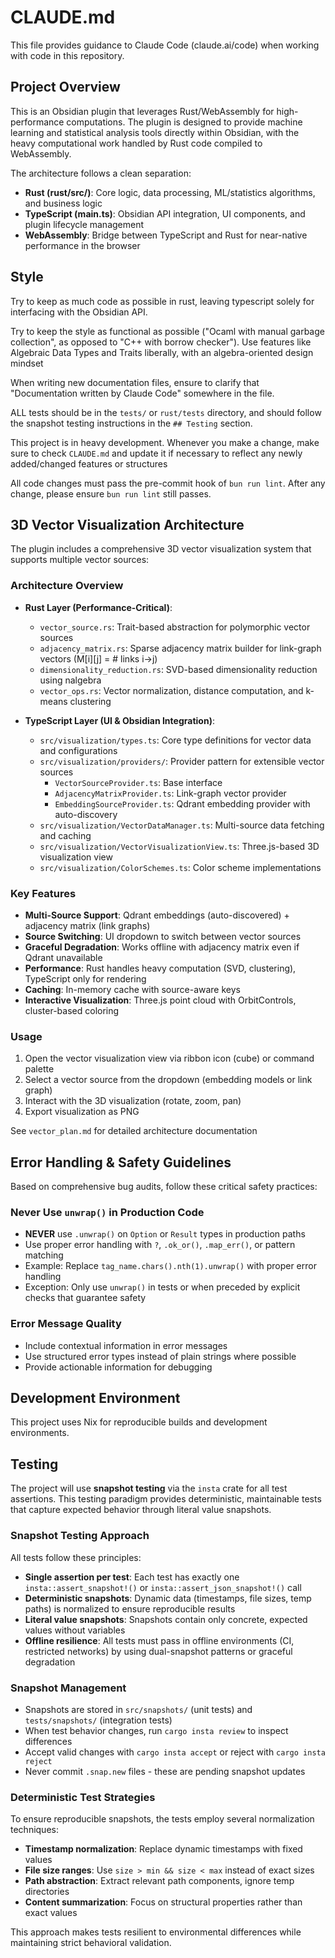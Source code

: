 # CLAUDE.md

This file provides guidance to Claude Code (claude.ai/code) when working with
code in this repository.

## Project Overview

This is an Obsidian plugin that leverages Rust/WebAssembly for high-performance computations.
The plugin is designed to provide machine learning and statistical analysis tools directly within Obsidian,
with the heavy computational work handled by Rust code compiled to WebAssembly.

The architecture follows a clean separation:

- **Rust (rust/src/)**: Core logic, data processing, ML/statistics algorithms, and business logic
- **TypeScript (main.ts)**: Obsidian API integration, UI components, and plugin lifecycle management
- **WebAssembly**: Bridge between TypeScript and Rust for near-native performance in the browser

## Style

Try to keep as much code as possible in rust, leaving typescript solely for interfacing with the Obsidian API.

Try to keep the style as functional as possible ("Ocaml with manual garbage
collection", as opposed to "C++ with borrow checker"). Use features like
Algebraic Data Types and Traits liberally, with an algebra-oriented design
mindset

When writing new documentation files, ensure to clarify that "Documentation written
by Claude Code" somewhere in the file.

ALL tests should be in the `tests/` or `rust/tests` directory, and should follow the snapshot
testing instructions in the `## Testing` section.

This project is in heavy development. Whenever you make a change, make sure to
check `CLAUDE.md` and update it if necessary to reflect any newly added/changed
features or structures

All code changes must pass the pre-commit hook of `bun run lint`. After any change, please ensure `bun run lint` still passes.

## 3D Vector Visualization Architecture

The plugin includes a comprehensive 3D vector visualization system that supports multiple vector sources:

### Architecture Overview

- **Rust Layer (Performance-Critical)**:
  - `vector_source.rs`: Trait-based abstraction for polymorphic vector sources
  - `adjacency_matrix.rs`: Sparse adjacency matrix builder for link-graph vectors (M[i][j] = # links i→j)
  - `dimensionality_reduction.rs`: SVD-based dimensionality reduction using nalgebra
  - `vector_ops.rs`: Vector normalization, distance computation, and k-means clustering

- **TypeScript Layer (UI & Obsidian Integration)**:
  - `src/visualization/types.ts`: Core type definitions for vector data and configurations
  - `src/visualization/providers/`: Provider pattern for extensible vector sources
    - `VectorSourceProvider.ts`: Base interface
    - `AdjacencyMatrixProvider.ts`: Link-graph vector provider
    - `EmbeddingSourceProvider.ts`: Qdrant embedding provider with auto-discovery
  - `src/visualization/VectorDataManager.ts`: Multi-source data fetching and caching
  - `src/visualization/VectorVisualizationView.ts`: Three.js-based 3D visualization view
  - `src/visualization/ColorSchemes.ts`: Color scheme implementations

### Key Features

- **Multi-Source Support**: Qdrant embeddings (auto-discovered) + adjacency matrix (link graphs)
- **Source Switching**: UI dropdown to switch between vector sources
- **Graceful Degradation**: Works offline with adjacency matrix even if Qdrant unavailable
- **Performance**: Rust handles heavy computation (SVD, clustering), TypeScript only for rendering
- **Caching**: In-memory cache with source-aware keys
- **Interactive Visualization**: Three.js point cloud with OrbitControls, cluster-based coloring

### Usage

1. Open the vector visualization view via ribbon icon (cube) or command palette
2. Select a vector source from the dropdown (embedding models or link graph)
3. Interact with the 3D visualization (rotate, zoom, pan)
4. Export visualization as PNG

See `vector_plan.md` for detailed architecture documentation

## Error Handling & Safety Guidelines

Based on comprehensive bug audits, follow these critical safety practices:

### Never Use `unwrap()` in Production Code

- **NEVER** use `.unwrap()` on `Option` or `Result` types in production paths
- Use proper error handling with `?`, `.ok_or()`, `.map_err()`, or pattern matching
- Example: Replace `tag_name.chars().nth(1).unwrap()` with proper error handling
- Exception: Only use `unwrap()` in tests or when preceded by explicit checks that guarantee safety

### Error Message Quality

- Include contextual information in error messages
- Use structured error types instead of plain strings where possible
- Provide actionable information for debugging

## Development Environment

This project uses Nix for reproducible builds and development environments.

## Testing

The project will use **snapshot testing** via the `insta` crate for all test assertions. This testing paradigm provides deterministic, maintainable tests that capture expected behavior through literal value snapshots.

### Snapshot Testing Approach

All tests follow these principles:

- **Single assertion per test**: Each test has exactly one `insta::assert_snapshot!()` or `insta::assert_json_snapshot!()` call
- **Deterministic snapshots**: Dynamic data (timestamps, file sizes, temp paths) is normalized to ensure reproducible results
- **Literal value snapshots**: Snapshots contain only concrete, expected values without variables
- **Offline resilience**: All tests must pass in offline environments (CI, restricted networks) by using dual-snapshot patterns or graceful degradation

### Snapshot Management

- Snapshots are stored in `src/snapshots/` (unit tests) and `tests/snapshots/` (integration tests)
- When test behavior changes, run `cargo insta review` to inspect differences
- Accept valid changes with `cargo insta accept` or reject with `cargo insta reject`
- Never commit `.snap.new` files - these are pending snapshot updates

### Deterministic Test Strategies

To ensure reproducible snapshots, the tests employ several normalization techniques:

- **Timestamp normalization**: Replace dynamic timestamps with fixed values
- **File size ranges**: Use `size > min && size < max` instead of exact sizes
- **Path abstraction**: Extract relevant path components, ignore temp directories
- **Content summarization**: Focus on structural properties rather than exact values

This approach makes tests resilient to environmental differences while maintaining strict behavioral validation.
